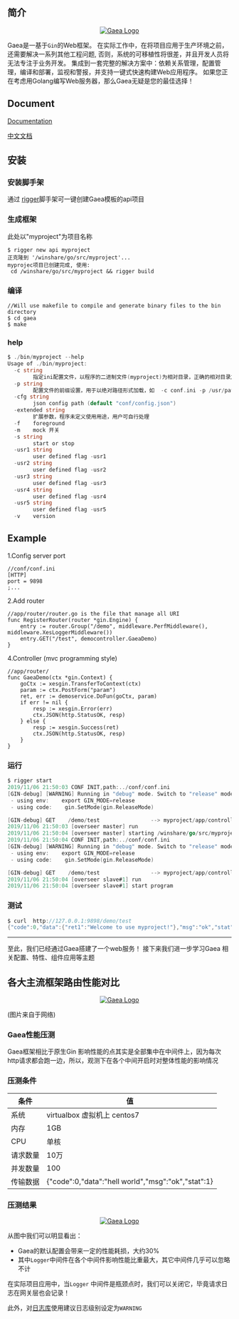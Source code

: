 ## 简介
<p align="center">
 <a href="https://tal-tech.github.io/gaea-doc/" target="_blank">
     <img src="https://i.ibb.co/PN1rS28/11.png?raw=true"  alt="Gaea Logo" align=center />
 </a> 
</p>

Gaea是一基于`Gin`的Web框架。 在实际工作中，在将项目应用于生产环境之前，还需要解决一系列其他工程问题,
否则，系统的可移植性将很差，并且开发人员将无法专注于业务开发。
集成到一套完整的解决方案中：依赖关系管理，配置管理，编译和部署，监视和警报，并支持一键式快速构建Web应用程序。 如果您正在考虑用Golang编写Web服务器，那么Gaea无疑是您的最佳选择！
## Document
[Documentation](https://tal-tech.github.io/gaea-doc)

[中文文档](https://www.yuque.com/tal-tech/gaea)


## 安装

### 安装脚手架
通过 [rigger](https://github.com/tal-tech/rigger)脚手架可一键创建Gaea模板的api项目

### 生成框架

此处以"myproject"为项目名称
```shell
$ rigger new api myproject
正克隆到 '/winshare/go/src/myproject'...
myprojec项目已创建完成, 使用:
 cd /winshare/go/src/myproject && rigger build 

```


### 编译

```golang
//Will use makefile to compile and generate binary files to the bin directory
$ cd gaea
$ make
```

### help
```go
$ ./bin/myproject --help
Usage of ./bin/myproject:
  -c string
    	指定ini配置文件，以程序的二进制文件(myproject)为相对目录，正确的相对目录加载方式： -c ../conf/conf_xxx.ini； 默认为加载 ../conf/conf.ini
  -p string
        配置文件的前缀设置，用于以绝对路径形式加载，如  -c conf.ini -p /usr/pathto/myproject/conf
  -cfg string
    	json config path (default "conf/config.json")		
  -extended string
    	扩展参数，程序未定义使用用途，用户可自行处理
  -f	foreground
  -m	mock 开关	
  -s string
    	start or stop
  -usr1 string
    	user defined flag -usr1
  -usr2 string
    	user defined flag -usr2
  -usr3 string
    	user defined flag -usr3
  -usr4 string
    	user defined flag -usr4
  -usr5 string
    	user defined flag -usr5
  -v	version
```

## Example
1.Config server port
```golang
//conf/conf.ini
[HTTP]
port = 9898
;...
```

2.Add router
```golang
//app/router/router.go is the file that manage all URI
func RegisterRouter(router *gin.Engine) {
	entry := router.Group("/demo", middleware.PerfMiddleware(), middleware.XesLoggerMiddleware())
	entry.GET("/test", democontroller.GaeaDemo)
}
```

4.Controller (mvc programming style)
```golang
//app/router/
func GaeaDemo(ctx *gin.Context) {
	goCtx := xesgin.TransferToContext(ctx)
	param := ctx.PostForm("param")
	ret, err := demoservice.DoFun(goCtx, param)
	if err != nil {
		resp := xesgin.Error(err)
		ctx.JSON(http.StatusOK, resp)
	} else {
		resp := xesgin.Success(ret)
		ctx.JSON(http.StatusOK, resp)
	}
}
```

### 运行
```go
$ rigger start
2019/11/06 21:50:03 CONF INIT,path:../conf/conf.ini
[GIN-debug] [WARNING] Running in "debug" mode. Switch to "release" mode in production.
 - using env:    export GIN_MODE=release
 - using code:    gin.SetMode(gin.ReleaseMode)

[GIN-debug] GET    /demo/test                --> myproject/app/controller/democontroller.MyXesGoDemo (3 handlers)
2019/11/06 21:50:03 [overseer master] run
2019/11/06 21:50:04 [overseer master] starting /winshare/go/src/myproject/bin/myproject
2019/11/06 21:50:04 CONF INIT,path:../conf/conf.ini
[GIN-debug] [WARNING] Running in "debug" mode. Switch to "release" mode in production.
 - using env:    export GIN_MODE=release
 - using code:    gin.SetMode(gin.ReleaseMode)

[GIN-debug] GET    /demo/test                --> myproject/app/controller/democontroller.MyXesGoDemo (3 handlers)
2019/11/06 21:50:04 [overseer slave#1] run
2019/11/06 21:50:04 [overseer slave#1] start program
```

### 测试
```go
$ curl  http://127.0.0.1:9898/demo/test
{"code":0,"data":{"ret1":"Welcome to use myproject!"},"msg":"ok","stat":1}
```

----------
至此，我们已经通过Gaea搭建了一个web服务！
接下来我们进一步学习Gaea 相关配置、特性、组件应用等主题


## 各大主流框架路由性能对比

<p align="center">
 <a href="https://tal-tech.github.io/gaea-doc/" target="_blank">
     <img src="https://i.ibb.co/TB64zTd/jianjie-xingneng.png?raw=true"  alt="Gaea Logo" align=center />
 </a> 
</p>

(图片来自于网络)


### Gaea性能压测
Gaea框架相比于原生Gin 影响性能的点其实是全部集中在中间件上，因为每次http请求都会跑一边，所以，观测下在各个中间开启时对整体性能的影响情况
### 压测条件

| 条件 |  值 |
| ---- | ---- |
| 系统 |  virtualbox 虚拟机上 centos7 |
| 内存| 1GB |
|CPU| 单核|
|请求数量| 10万|
|并发数量|100|
|传输数据|{"code":0,"data":"hell world","msg":"ok","stat":1}|
 
### 压测结果

<p align="center">
 <a href="https://tal-tech.github.io/gaea-doc/" target="_blank">
     <img src="https://i.ibb.co/Wyjr9Zs/perf.png?raw=true"  alt="Gaea Logo" align=center />
 </a> 
</p>

从图中我们可以明显看出：
* Gaea的默认配置会带来一定的性能耗损，大约30%
* 其中`Logger`中间件在各个中间件影响性能比重最大，其它中间件几乎可以忽略不计

在实际项目应用中，当`Logger` 中间件是瓶颈点时，我们可以关闭它，毕竟请求日志在网关层也会记录！

此外，对[日志库](https://github.com/tal-tech/loggerX)使用建议日志级别设定为`WARNING`

